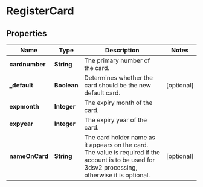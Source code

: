 

# RegisterCard


## Properties

Name | Type | Description | Notes
------------ | ------------- | ------------- | -------------
**cardnumber** | **String** | The primary number of the card. | 
**_default** | **Boolean** | Determines whether the card should be the new default card. |  [optional]
**expmonth** | **Integer** | The expiry month of the card. | 
**expyear** | **Integer** | The expiry year of the card. | 
**nameOnCard** | **String** | The card holder name as it appears on the card. The value is required if the account is to be used for 3dsv2 processing, otherwise it is optional. |  [optional]



